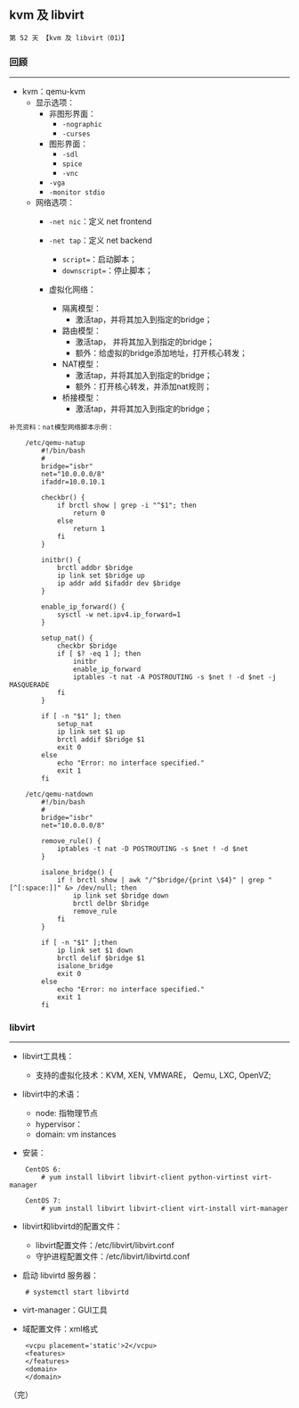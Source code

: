 ## kvm 及 libvirt

    第 52 天 【kvm 及 libvirt（01）】

### 回顾
---
- kvm：qemu-kvm
    + 显示选项：
        * 非图形界面：
            - `-nographic`
            - `-curses`
        * 图形界面：
            - `-sdl`
            - `spice`
            - `-vnc`
        * `-vga`
        * `-monitor stdio`
    + 网络选项：
        * `-net nic`：定义 net frontend
        * `-net tap`：定义 net backend
            - `script=`：启动脚本；
            - `downscript=`：停止脚本；

        * 虚拟化网络：
            - 隔离模型：
                + 激活tap，并将其加入到指定的bridge；
            - 路由模型：
                + 激活tap， 并将其加入到指定的bridge；
                + 额外：给虚拟的bridge添加地址，打开核心转发；
            - NAT模型：
                + 激活tap，并将其加入到指定的bridge；
                + 额外：打开核心转发，并添加nat规则；
            - 桥接模型：
                + 激活tap，并将其加入到指定的bridge；

```
补充资料：nat模型网络脚本示例：

    /etc/qemu-natup
        #!/bin/bash
        #
        bridge="isbr"
        net="10.0.0.0/8"
        ifaddr=10.0.10.1

        checkbr() {
            if brctl show | grep -i "^$1"; then
                return 0
            else
                return 1
            fi
        }

        initbr() {
            brctl addbr $bridge
            ip link set $bridge up
            ip addr add $ifaddr dev $bridge
        }

        enable_ip_forward() {
            sysctl -w net.ipv4.ip_forward=1
        }

        setup_nat() {
            checkbr $bridge
            if [ $? -eq 1 ]; then
                initbr
                enable_ip_forward
                iptables -t nat -A POSTROUTING -s $net ! -d $net -j MASQUERADE
            fi
        }

        if [ -n "$1" ]; then
            setup_nat
            ip link set $1 up
            brctl addif $bridge $1
            exit 0
        else
            echo "Error: no interface specified."
            exit 1
        fi
        
    /etc/qemu-natdown
        #!/bin/bash
        #
        bridge="isbr"
        net="10.0.0.0/8"

        remove_rule() {
            iptables -t nat -D POSTROUTING -s $net ! -d $net
        }

        isalone_bridge() {
            if ! brctl show | awk "/^$bridge/{print \$4}" | grep "[^[:space:]]" &> /dev/null; then
                ip link set $bridge down
                brctl delbr $bridge
                remove_rule
            fi
        }

        if [ -n "$1" ];then
            ip link set $1 down
            brctl delif $bridge $1
            isalone_bridge
            exit 0
        else
            echo "Error: no interface specified."
            exit 1
        fi
```

### libvirt
---
- libvirt工具栈：
    + 支持的虚拟化技术：KVM, XEN, VMWARE， Qemu, LXC, OpenVZ; 

- libvirt中的术语：
    + node: 指物理节点
    + hypervisor：
    + domain: vm instances
- 安装：
```
    CentOS 6:
        # yum install libvirt libvirt-client python-virtinst virt-manager

    CentOS 7: 
        # yum install libvirt libvirt-client virt-install virt-manager
```

- libvirt和libvirtd的配置文件：
    + libvirt配置文件：/etc/libvirt/libvirt.conf
    + 守护进程配置文件：/etc/libvirt/libvirtd.conf

- 启动 libvirtd 服务器：
```
    # systemctl start libvirtd 
```

- virt-manager：GUI工具

- 域配置文件：xml格式
```
    <vcpu placement='static'>2</vcpu>
    <features>
    </features>
    <domain>
    </domain>
```

（完）
